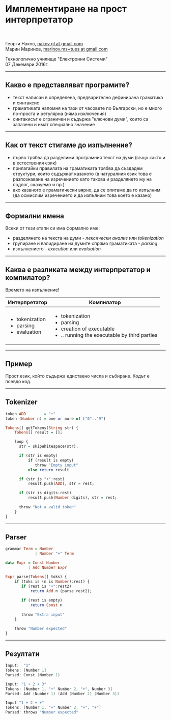 <!--
    page_number:true
    *page_number:false
-->

Имплементиране на прост интерпретатор
=====

<br>

Георги Наков, [nakov.gl at gmail com](mailto:nakov.gl+tues@gmail.com)  
Марин Маринов, [marinov.ms+tues at gmail com](mailto:marinov.ms+tues@gmail.com)


Технологично училище "Електронни Системи"  
07 Декември 2016г.

---

## Какво е представляват програмите?

- текст написан в определена, предварително дефинирана граматика и синтаксис
- граматиката напомня на тази от часовете по Български, но е много по-проста и регулярна (няма изключения)
- синтакисът е ограничен и съдържа "ключови думи", които са запазени и имат специално значение

---

## Как от текст стигаме до изпълнение?

- първо трябва да разделими програмния текст на думи (също както и в естествения език)
- прилагайки правилата на граматиката трябва да създадем структури, които съдържат казаното (в натуралния език това е разпознаване на изречението като такова и разделянето му на подлог, сказуемо и пр.)
- ако казаното е граматически вярно, да се опитаме да го изпълним (да осмислим изречението и да изпълним това което е казано)

---

## Формални имена

Всеки от тези етапи си има формално име:
- разделянето на текста на думи - _лексически анализ_ или _tokenization_
- групиране и валидиране на думите спрямо граматиката - _parsing_
- изпълнението - _execution_ или _evaluation_

---

## Каква е разликата между интерпретатор и компилатор?

Времето на изпълнение!

| Интерпретатор  | Компилатор |
|----------------|------------|
| <ul><li>tokenization</li><li>parsing</li><li>evaluation</li></ul> | <ul><li>tokenization</li><li>parsing</li><li>creation of executable</li><li>.. running the executable by third parties</li></ul> |

---

## Пример

Прост език, който съдържа едиствено числа и събиране. Кодът е псевдо код.

---

## Tokenizer

```hs     
token ADD        = "+"
token (Number n) = one or more of ["0".."9"]

Tokens[] getTokens(String str) {
    Tokens[] result = [];

    loop {
      str = skipWhitespace(str);

      if (str is empty)
          if (result is empty)
             throw "Empty input"
          else return result

      if (str is "+":rest) 
          result.push(ADD), str = rest;

      if (str is digits:rest)
          result.push(Number digits), str = rest;
      
      throw "Not a valid token"
    }
}
```

---

## Parser

```hs     
grammar Term = Number
             | Number "+" Term

data Expr = Const Number
          | Add Number Expr

Expr parse(Tokens[] toks) {
    if (toks is (n is Number):rest) {
       if (rest is "+":rest2)
           return Add n (parse rest2);
       
       if (rest is empty)
           return Const n
       
       throw "Extra input"
    }

    throw "Number expected"
}
```

---

## Резултати

```c
Input:  "1"
Tokens: [Number 1]
Parsed: Const (Number 1)

Input: "1 + 2 + 3"
Tokens: [Number 1, "+" Number 2, "+", Number 3]
Parsed: Add (Number 1) (Add (Number 2) (Number 3))

Input "1 + 2 + +"
Tokens: [Number 1, "+" Number 2, "+", "+"]
Parsed: throws "Number expected"
```
